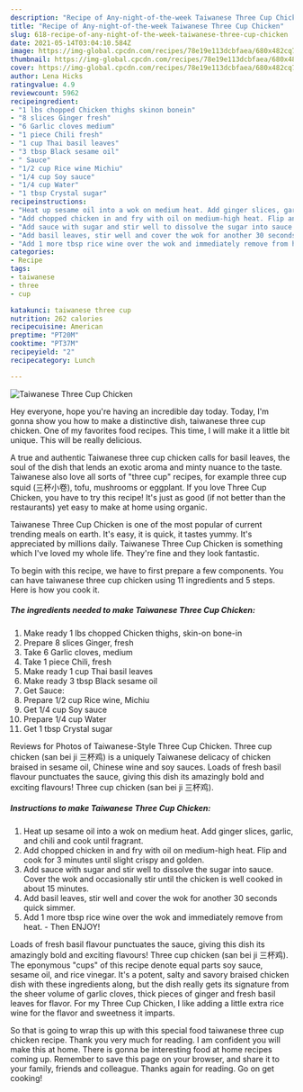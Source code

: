```yaml
---
description: "Recipe of Any-night-of-the-week Taiwanese Three Cup Chicken"
title: "Recipe of Any-night-of-the-week Taiwanese Three Cup Chicken"
slug: 618-recipe-of-any-night-of-the-week-taiwanese-three-cup-chicken
date: 2021-05-14T03:04:10.584Z
image: https://img-global.cpcdn.com/recipes/78e19e113dcbfaea/680x482cq70/taiwanese-three-cup-chicken-recipe-main-photo.jpg
thumbnail: https://img-global.cpcdn.com/recipes/78e19e113dcbfaea/680x482cq70/taiwanese-three-cup-chicken-recipe-main-photo.jpg
cover: https://img-global.cpcdn.com/recipes/78e19e113dcbfaea/680x482cq70/taiwanese-three-cup-chicken-recipe-main-photo.jpg
author: Lena Hicks
ratingvalue: 4.9
reviewcount: 5962
recipeingredient:
- "1 lbs chopped Chicken thighs skinon bonein"
- "8 slices Ginger fresh"
- "6 Garlic cloves medium"
- "1 piece Chili fresh"
- "1 cup Thai basil leaves"
- "3 tbsp Black sesame oil"
- " Sauce"
- "1/2 cup Rice wine Michiu"
- "1/4 cup Soy sauce"
- "1/4 cup Water"
- "1 tbsp Crystal sugar"
recipeinstructions:
- "Heat up sesame oil into a wok on medium heat. Add ginger slices, garlic, and chili and cook until fragrant."
- "Add chopped chicken in and fry with oil on medium-high heat. Flip and cook for 3 minutes until slight crispy and golden."
- "Add sauce with sugar and stir well to dissolve the sugar into sauce. Cover the wok and occasionally stir until the chicken is well cooked in about 15 minutes."
- "Add basil leaves, stir well and cover the wok for another 30 seconds quick simmer."
- "Add 1 more tbsp rice wine over the wok and immediately remove from heat. Then ENJOY!"
categories:
- Recipe
tags:
- taiwanese
- three
- cup

katakunci: taiwanese three cup 
nutrition: 262 calories
recipecuisine: American
preptime: "PT20M"
cooktime: "PT37M"
recipeyield: "2"
recipecategory: Lunch

---
```



![Taiwanese Three Cup Chicken](https://img-global.cpcdn.com/recipes/78e19e113dcbfaea/680x482cq70/taiwanese-three-cup-chicken-recipe-main-photo.jpg)

Hey everyone, hope you're having an incredible day today. Today, I'm gonna show you how to make a distinctive dish, taiwanese three cup chicken. One of my favorites food recipes. This time, I will make it a little bit unique. This will be really delicious.

A true and authentic Taiwanese three cup chicken calls for basil leaves, the soul of the dish that lends an exotic aroma and minty nuance to the taste. Taiwanese also love all sorts of &#34;three cup&#34; recipes, for example three cup squid (三杯小卷), tofu, mushrooms or eggplant. If you love Three Cup Chicken, you have to try this recipe! It&#39;s just as good (if not better than the restaurants) yet easy to make at home using organic.

Taiwanese Three Cup Chicken is one of the most popular of current trending meals on earth. It's easy, it is quick, it tastes yummy. It's appreciated by millions daily. Taiwanese Three Cup Chicken is something which I've loved my whole life. They're fine and they look fantastic.


To begin with this recipe, we have to first prepare a few components. You can have taiwanese three cup chicken using 11 ingredients and 5 steps. Here is how you cook it.

<!--inarticleads1-->

##### The ingredients needed to make Taiwanese Three Cup Chicken:

1. Make ready 1 lbs chopped Chicken thighs, skin-on bone-in
1. Prepare 8 slices Ginger, fresh
1. Take 6 Garlic cloves, medium
1. Take 1 piece Chili, fresh
1. Make ready 1 cup Thai basil leaves
1. Make ready 3 tbsp Black sesame oil
1. Get  Sauce:
1. Prepare 1/2 cup Rice wine, Michiu
1. Get 1/4 cup Soy sauce
1. Prepare 1/4 cup Water
1. Get 1 tbsp Crystal sugar


Reviews for Photos of Taiwanese-Style Three Cup Chicken. Three cup chicken (san bei ji 三杯鸡) is a uniquely Taiwanese delicacy of chicken braised in sesame oil, Chinese wine and soy sauces. Loads of fresh basil flavour punctuates the sauce, giving this dish its amazingly bold and exciting flavours! Three cup chicken (san bei ji 三杯鸡). 

<!--inarticleads2-->

##### Instructions to make Taiwanese Three Cup Chicken:

1. Heat up sesame oil into a wok on medium heat. Add ginger slices, garlic, and chili and cook until fragrant.
1. Add chopped chicken in and fry with oil on medium-high heat. Flip and cook for 3 minutes until slight crispy and golden.
1. Add sauce with sugar and stir well to dissolve the sugar into sauce. Cover the wok and occasionally stir until the chicken is well cooked in about 15 minutes.
1. Add basil leaves, stir well and cover the wok for another 30 seconds quick simmer.
1. Add 1 more tbsp rice wine over the wok and immediately remove from heat. - Then ENJOY!


Loads of fresh basil flavour punctuates the sauce, giving this dish its amazingly bold and exciting flavours! Three cup chicken (san bei ji 三杯鸡). The eponymous &#34;cups&#34; of this recipe denote equal parts soy sauce, sesame oil, and rice vinegar. It&#39;s a potent, salty and savory braised chicken dish with these ingredients along, but the dish really gets its signature from the sheer volume of garlic cloves, thick pieces of ginger and fresh basil leaves for flavor. For my Three Cup Chicken, I like adding a little extra rice wine for the flavor and sweetness it imparts. 

So that is going to wrap this up with this special food taiwanese three cup chicken recipe. Thank you very much for reading. I am confident you will make this at home. There is gonna be interesting food at home recipes coming up. Remember to save this page on your browser, and share it to your family, friends and colleague. Thanks again for reading. Go on get cooking!
